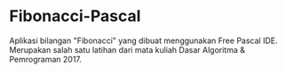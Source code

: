 # Fibonacci-Pascal
Aplikasi bilangan "Fibonacci" yang dibuat menggunakan Free Pascal IDE. Merupakan salah satu latihan dari mata kuliah Dasar Algoritma &amp; Pemrograman 2017.
